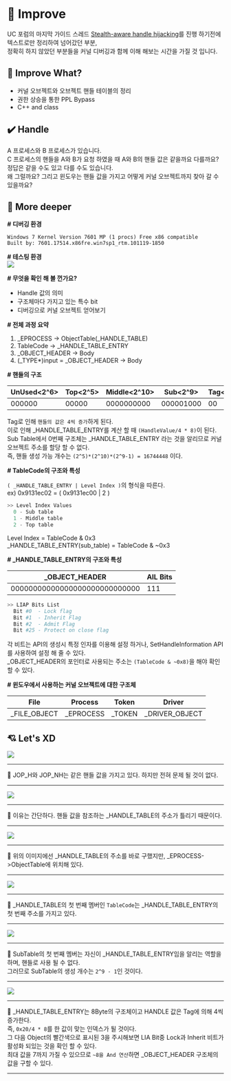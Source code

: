 # :speech_balloon: Improve

UC 포럼의 마지막 가이드 스레드 <a href="https://www.unknowncheats.me/forum/anti-cheat-bypass/261176-silentjack-ultimate-handle-hijacking-user-mode-multi-ac-bypass-eac-tested.html">Stealth-aware handle hijacking</a>를 진행 하기전에 텍스트로만 정리하여 넘어갔던 부분,<br>정확히 하지 않았던 부분들을 커널 디버깅과 함께 이해 해보는 시간을 가질 것 입니다.<br>

## :green_book: Improve What?
- 커널 오브젝트와 오브젝트 핸들 테이블의 정리
- 권한 상승을 통한 PPL Bypass
- C++ and class

## :heavy_check_mark: Handle

A 프로세스와 B 프로세스가 있습니다.<br>
C 프로세스의 핸들을 A와 B가 요청 하였을 때 A와 B의 핸들 값은 같을까요 다를까요?<br>
정답은 같을 수도 있고 다를 수도 있습니다.<br>
왜 그럴까요? 그리고 윈도우는 핸들 값을 가지고 어떻게 커널 오브젝트까지 찾아 갈 수 있을까요?<br>

## :pushpin: More deeper

__\# 디버깅 환경__
```
Windows 7 Kernel Version 7601 MP (1 procs) Free x86 compatible
Built by: 7601.17514.x86fre.win7sp1_rtm.101119-1850
```

__\# 테스팅 환경__<br>
<img src="https://user-images.githubusercontent.com/40850499/43530597-f10477e8-95e8-11e8-8acc-e811a4131fcc.png"/>

__\# 무엇을 확인 해 볼 껀가요?__<br>
- Handle 값의 의미
- 구조체마다 가지고 있는 특수 bit
- 디버깅으로 커널 오브젝트 얻어보기

__\# 전체 과정 요약__<br>
1. _EPROCESS → ObjectTable(_HANDLE_TABLE)
2. TableCode → _HANDLE_TABLE_ENTRY
3. _OBJECT_HEADER → Body
4. (_TYPE*)input = _OBJECT_HEADER → Body

__\# 핸들의 구조__<br>

| UnUsed<2^6> | Top<2^5> | Middle<2^10> | Sub<2^9> | Tag<2^2> |
| ------ | --- | ------ | --- | --- |
| 000000 | 00000 | 0000000000 | 000001000 | 00 |

Tag로 인해 `핸들의 값은 4씩 증가`하게 된다.<br>
이로 인해 _HANDLE_TABLE_ENTRY를 계산 할 때 `(HandleValue/4 * 8)`이 된다.<br>
Sub Table에서 0번째 구조체는 _HANDLE_TABLE_ENTRY 라는 것을 알리므로 커널 오브젝트 주소를 할당 할 수 없다.<br>
즉, 핸들 생성 가능 개수는 `(2^5)*(2^10)*(2^9-1) = 16744448` 이다.<br>

__\# TableCode의 구조와 특성__<br>

`( _HANDLE_TABLE_ENTRY | Level Index )`의 형식을 따른다.<br>
ex) 0x9131ec02 = ( 0x9131ec00 | 2 )<br>

```python
>> Level Index Values
  0 - Sub table
  1 - Middle table
  2 - Top table
```
Level Index = TableCode & 0x3<br>
_HANDLE_TABLE_ENTRY(sub_table) = TableCode & ~0x3

__\# \_HANDLE\_TABLE\_ENTRY의 구조와 특성__<br>

| _OBJECT_HEADER | AIL Bits |
| ------------- | -------- | 
| 00000000000000000000000000000 | 111 | 

```python
>> LIAP Bits List
  Bit #0  - Lock flag
  Bit #1  - Inherit Flag
  Bit #2  - Admit Flag
  Bit #25 - Protect on close flag 
```
각 비트는 API의 생성시 특정 인자를 이용해 설정 하거나, SetHandleInformation API를 사용하여 설정 해 줄 수 있다.<br>
_OBJECT_HEADER의 포인터로 사용되는 주소는 `(TableCode & ~0x8)`을 해야 확인 할 수 있다.<br>


__\# 윈도우에서 사용하는 커널 오브젝트에 대한 구조체__

| File| Process | Token | Driver |
| --- | ------- | ----- | ------ |
|   _FILE_OBJECT   | _EPROCESS     | _TOKEN     | _DRIVER_OBJECT|

## :cupid: Let's XD
<img src="https://user-images.githubusercontent.com/40850499/43531579-0a3f9434-95eb-11e8-95de-9191da47df1f.PNG"/>

---
:speech_balloon: JOP_H와 JOP_NH는 같은 핸들 값을 가지고 있다. 하지만 전혀 문제 될 것이 없다.<br>

---

<img src="https://user-images.githubusercontent.com/40850499/43531760-768e1444-95eb-11e8-8bab-ba48b6b8ce57.PNG"/>

---
:speech_balloon: 이유는 간단하다. 핸들 값을 참조하는 _HANDLE_TABLE의 주소가 틀리기 때문이다.<br>

---

<img src="https://user-images.githubusercontent.com/40850499/43531946-e524a15c-95eb-11e8-9ff3-ee6bc2e80107.PNG"/>

---
:speech_balloon: 위의 이미지에선 _HANDLE_TABLE의 주소를 바로 구했지만, _EPROCESS->ObjectTable에 위치해 있다.<br>

---

<img src="https://user-images.githubusercontent.com/40850499/43532561-5c62092a-95ed-11e8-9716-baa7c005a9ed.PNG"/>

---
:speech_balloon: _HANDLE_TABLE의 첫 번째 멤버인 `TableCode`는 _HANDLE_TABLE_ENTRY의 첫 번째 주소를 가지고 있다. <br>

---

<img src="https://user-images.githubusercontent.com/40850499/43538417-f475452e-95fc-11e8-8d71-9b9087f20575.PNG"/>

---
:speech_balloon: SubTable의 첫 번째 멤버는 자신이 _HANDLE_TABLE_ENTRY임을 알리는 역할을 하며, 핸들로 사용 될 수 없다.<br>
그러므로 SubTable의 생성 개수는 `2^9 - 1`인 것이다.

---

<img src="https://user-images.githubusercontent.com/40850499/43539581-3b2ab988-9600-11e8-8afb-191398a22162.PNG"/>

---
:speech_balloon: _HANDLE_TABLE_ENTRY는 8Byte의 구조체이고 HANDLE 값은 Tag에 의해 4씩 증가한다.<br>즉, `0x20/4 * 8`를 한 값이 맞는 인덱스가 될 것이다.<br>그 다음 Object의 빨간색으로 표시된 3을 주시해보면 LIA Bit중 Lock과 Inherit 비트가 활성화 되있는 것을 확인 할 수 있다.<br>최대 값을 7까지 가질 수 있으므로 `~8을 And 연산`하면 _OBJECT_HEADER 구조체의 값을 구할 수 있다.

---

